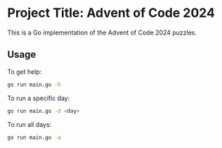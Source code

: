 # Project Title: Advent of Code 2024

This is a Go implementation of the Advent of Code 2024 puzzles.

## Usage

To get help:

```bash
go run main.go -h
```

To run a specific day:

```bash
go run main.go -d <day>
```

To run all days:

```bash
go run main.go -a
```
